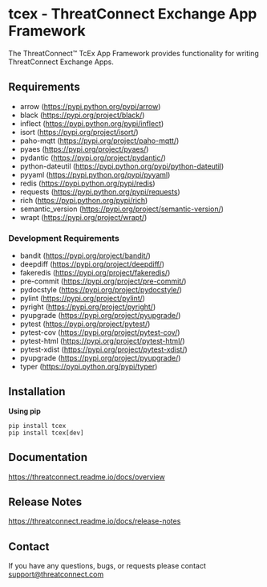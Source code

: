 # tcex - ThreatConnect Exchange App Framework

The ThreatConnect&trade; TcEx App Framework provides functionality for writing ThreatConnect Exchange Apps.

## Requirements

 * arrow (https://pypi.python.org/pypi/arrow)
 * black (https://pypi.org/project/black/)
 * inflect (https://pypi.python.org/pypi/inflect)
 * isort (https://pypi.org/project/isort/)
 * paho-mqtt (https://pypi.org/project/paho-mqtt/)
 * pyaes (https://pypi.org/project/pyaes/)
 * pydantic (https://pypi.org/project/pydantic/)
 * python-dateutil (https://pypi.python.org/pypi/python-dateutil)
 * pyyaml (https://pypi.python.org/pypi/pyyaml)
 * redis (https://pypi.python.org/pypi/redis)
 * requests (https://pypi.python.org/pypi/requests)
 * rich (https://pypi.python.org/pypi/rich)
 * semantic_version (https://pypi.org/project/semantic-version/)
 * wrapt (https://pypi.org/project/wrapt/)

### Development Requirements

 * bandit (https://pypi.org/project/bandit/)
 * deepdiff (https://pypi.org/project/deepdiff/)
 * fakeredis (https://pypi.org/project/fakeredis/)
 * pre-commit (https://pypi.org/project/pre-commit/)
 * pydocstyle (https://pypi.org/project/pydocstyle/)
 * pylint (https://pypi.org/project/pylint/)
 * pyright (https://pypi.org/project/pyright/)
 * pyupgrade (https://pypi.org/project/pyupgrade/)
 * pytest (https://pypi.org/project/pytest/)
 * pytest-cov (https://pypi.org/project/pytest-cov/)
 * pytest-html (https://pypi.org/project/pytest-html/)
 * pytest-xdist (https://pypi.org/project/pytest-xdist/)
 * pyupgrade (https://pypi.org/project/pyupgrade/)
 * typer (https://pypi.python.org/pypi/typer)

## Installation

**Using pip**

```
pip install tcex
pip install tcex[dev]
```

## Documentation

https://threatconnect.readme.io/docs/overview

## Release Notes

https://threatconnect.readme.io/docs/release-notes

## Contact

If you have any questions, bugs, or requests please contact support@threatconnect.com
